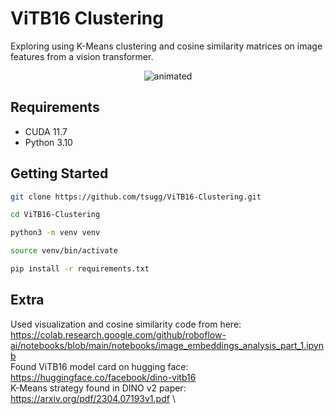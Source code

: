 # ViTB16 Clustering
Exploring using K-Means clustering and cosine similarity matrices on image features from a vision transformer.

<p align="center">
  <img src="https://media.giphy.com/media/v1.Y2lkPTc5MGI3NjExYTBiNzQ1OTdlZjY5ZTU2N2M1NzRlY2UyOGRhNTU1MGE1MWEzZTQyOCZlcD12MV9pbnRlcm5hbF9naWZzX2dpZklkJmN0PWc/HyBs6jgPS4RLHkbsC9/giphy.gif" alt="animated" />
</p>

## Requirements
* CUDA 11.7
* Python 3.10

## Getting Started 

```sh 
git clone https://github.com/tsugg/ViTB16-Clustering.git
```

```sh
cd ViTB16-Clustering
```

```sh
python3 -m venv venv
```

```sh
source venv/bin/activate
```

```sh
pip install -r requirements.txt
```

## Extra
Used visualization and cosine similarity code from here: https://colab.research.google.com/github/roboflow-ai/notebooks/blob/main/notebooks/image_embeddings_analysis_part_1.ipynb \
Found ViTB16 model card on hugging face: https://huggingface.co/facebook/dino-vitb16 \
K-Means strategy found in DINO v2 paper: https://arxiv.org/pdf/2304.07193v1.pdf \
